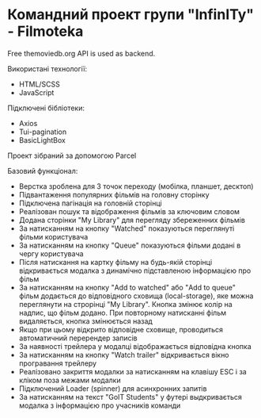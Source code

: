 # Командний проект групи "InfinITy" - Filmoteka

Free themoviedb.org API is used as backend.

Використані технології:

- HTML/SCSS
- JavaScript

Підключені бібліотеки:

- Axios
- Tui-pagination
- BasicLightBox

Проект зібраний за допомогою Parcel

Базовий функціонал:

- Верстка зроблена для 3 точок переходу (мобілка, планшет, десктоп)
- Підвантаження популярних фільмів на головну сторінку
- Підключена пагінація на головній сторінці
- Реалізован пошук та відображення фільмів за ключовим словом
- Додана сторінки "My Library" для перегляду збереженних фільмів
- За натисканням на кнопку "Watched" показуються переглянуті фільми користувача
- За натисканням на кнопку "Queue" показуються фільми додані в чергу користувача
- Після натискання на картку фільму на будь-якій сторінці відкривається модалка
  з динамічно підставленою інформацією про фільм
- За натисканням на кнопку "Add to watched" або "Add to queue" фільм додається
  до відповідного сховища (local-storage), яке можна переглянути на строрінці
  "My Library". Кнопка змінює колір на надпис, що фільм додано. При повторному
  натисканні фільм видаляється, кнопка змінюється назад
- Якщо при цьому відкрито відповідне сховище, проводиться автоматичний
  перерендер записів
- За наявності трейлера у модалці відображається відповідна кнопка
- За натисканням на кнопку "Watch trailer" відкривається вікно програвання
  трейлеру
- Реалізовано закриття модалки за натисканням на клавішу ESC і за кліком поза
  межами модалки
- Підключений Loader (spinner) для асинхронних запитів
- За натисканням на текст "GoIT Students" у футері выдкривається модалка з
  інформацією про учасників команди
